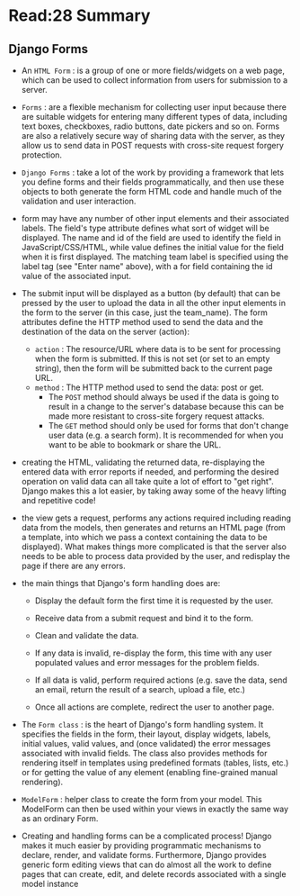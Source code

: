 # Read:28 Summary
## Django Forms
* An `HTML Form` : is a group of one or more fields/widgets on a web page, which can be used to collect information from users for submission to a server.
* `Forms` : are a flexible mechanism for collecting user input because there are suitable widgets for entering many different types of data, including text boxes, checkboxes,
radio buttons, date pickers and so on. Forms are also a relatively secure way of sharing data with the server, as they allow us to send data in POST requests
with cross-site request forgery protection.
* `Django Forms` : take a lot of the work by providing a framework that lets you define forms and their fields programmatically, and then use
these objects to both generate the form HTML code and handle much of the validation and user interaction.
*  form may have any number of other input elements and their associated labels. The field's type attribute defines what sort of widget will be displayed.
The name and id of the field are used to identify the field in JavaScript/CSS/HTML, while value defines the initial value for the field when it is first 
displayed. The matching team label is specified using the label tag (see "Enter name" above), with a for field containing the id value of the associated input.
* The submit input will be displayed as a button (by default) that can be pressed by the user to upload the data in all the other input elements in the form
to the server (in this case, just the team_name). The form attributes define the HTTP method used to send the data and the destination of the data on the server (action):
  * `action` : The resource/URL where data is to be sent for processing when the form is submitted. If this is not set (or set to an empty string), then the form will be 
  submitted back to the current page URL.
  * `method` : The HTTP method used to send the data: post or get.
    * The `POST` method should always be used if the data is going to result in a change to the server's database because this can be made more resistant to 
    cross-site forgery request attacks.
    * The `GET` method should only be used for forms that don't change user data (e.g. a search form). It is recommended for when you want to be able
    to bookmark or share the URL.
* creating the HTML, validating the returned data, re-displaying the entered data with error reports if needed, and performing the desired operation 
on valid data can all take quite a lot of effort to "get right". Django makes this a lot easier, by taking away some of the heavy lifting and repetitive code!
* the view gets a request, performs any actions required including reading data from the models, then generates and returns an HTML page (from a template, into 
which we pass a context containing the data to be displayed). What makes things more complicated is that the server also needs to be able to process 
data provided by the user, and redisplay the page if there are any errors.
* the main things that Django's form handling does are:
  * Display the default form the first time it is requested by the user.

  * Receive data from a submit request and bind it to the form.

  * Clean and validate the data.

  * If any data is invalid, re-display the form, this time with any user populated values and error messages for the problem fields.

  * If all data is valid, perform required actions (e.g. save the data, send an email, return the result of a search, upload a file, etc.)

  * Once all actions are complete, redirect the user to another page.

* The `Form class` : is the heart of Django's form handling system. It specifies the fields in the form, their layout, display widgets, labels, initial values,
valid values, and (once validated) the error messages associated with invalid fields. The class also provides methods for rendering itself in templates 
using predefined formats (tables, lists, etc.) or for getting the value of any element (enabling fine-grained manual rendering).
* `ModelForm` : helper class to create the form from your model. This ModelForm can then be used within your views in exactly the same way as an ordinary Form.
* Creating and handling forms can be a complicated process! Django makes it much easier by providing programmatic mechanisms to declare, render, and validate 
forms. Furthermore, Django provides generic form editing views that can do almost all the work to define pages that can create, edit, and delete 
records associated with a single model instance